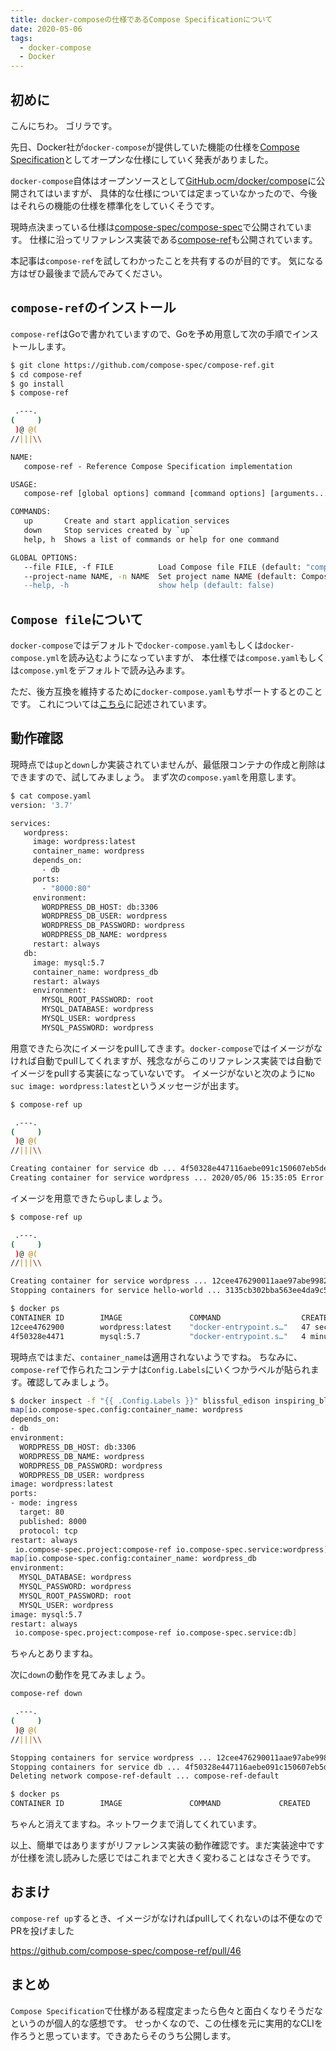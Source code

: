 ```yaml
---
title: docker-composeの仕様であるCompose Specificationについて
date: 2020-05-06
tags: 
  - docker-compose
  - Docker
---
```


## 初めに
こんにちわ。
ゴリラです。

先日、Docker社が`docker-compose`が提供していた機能の仕様を[Compose Specification](https://compose-spec.io/)としてオープンな仕様にしていく発表がありました。

`docker-compose`自体はオープンソースとして[GitHub.ocm/docker/compose](https://github.com/docker/compose)に公開されてはいますが、
具体的な仕様については定まっていなかったので、今後はそれらの機能の仕様を標準化をしていくそうです。

現時点決まっている仕様は[compose-spec/compose-spec](https://github.com/compose-spec/compose-spec)で公開されています。
仕様に沿ってリファレンス実装である[compose-ref](https://github.com/compose-spec/compose-ref)も公開されています。

本記事は`compose-ref`を試してわかったことを共有するのが目的です。
気になる方はぜひ最後まで読んでみてください。

## `compose-ref`のインストール
`compose-ref`はGoで書かれていますので、Goを予め用意して次の手順でインストールします。

```sh
$ git clone https://github.com/compose-spec/compose-ref.git
$ cd compose-ref
$ go install
$ compose-ref

 .---.
(     )
 )@ @(
//|||\\

NAME:
   compose-ref - Reference Compose Specification implementation

USAGE:
   compose-ref [global options] command [command options] [arguments...]

COMMANDS:
   up       Create and start application services
   down     Stop services created by `up`
   help, h  Shows a list of commands or help for one command

GLOBAL OPTIONS:
   --file FILE, -f FILE          Load Compose file FILE (default: "compose.yaml")
   --project-name NAME, -n NAME  Set project name NAME (default: Compose file's folder name)
   --help, -h                    show help (default: false)
```

## `Compose file`について
`docker-compose`ではデフォルトで`docker-compose.yaml`もしくは`docker-compose.yml`を読み込むようになっていますが、
本仕様では`compose.yaml`もしくは`compose.yml`をデフォルトで読み込みます。

ただ、後方互換を維持するために`docker-compose.yaml`もサポートするとのことです。
これについては[こちら](https://github.com/compose-spec/compose-spec/blob/master/spec.md#compose-file)に記述されています。

## 動作確認
現時点では`up`と`down`しか実装されていませんが、最低限コンテナの作成と削除はできますので、試してみましょう。
まず次の`compose.yaml`を用意します。

```sh
$ cat compose.yaml
version: '3.7'

services:
   wordpress:
     image: wordpress:latest
     container_name: wordpress
     depends_on:
       - db
     ports:
       - "8000:80"
     environment:
       WORDPRESS_DB_HOST: db:3306
       WORDPRESS_DB_USER: wordpress
       WORDPRESS_DB_PASSWORD: wordpress
       WORDPRESS_DB_NAME: wordpress
     restart: always
   db:
     image: mysql:5.7
     container_name: wordpress_db
     restart: always
     environment:
       MYSQL_ROOT_PASSWORD: root
       MYSQL_DATABASE: wordpress
       MYSQL_USER: wordpress
       MYSQL_PASSWORD: wordpress
```

用意できたら次にイメージをpullしてきます。`docker-compose`ではイメージがなければ自動でpullしてくれますが、残念ながらこのリファレンス実装では自動でイメージをpullする実装になっていないです。
イメージがないと次のように`No suc image: wordpress:latest`というメッセージが出ます。

```sh
$ compose-ref up

 .---.
(     )
 )@ @(
//|||\\

Creating container for service db ... 4f50328e447116aebe091c150607eb5dee1bee83b01e622785c8141c4dbf5a09
Creating container for service wordpress ... 2020/05/06 15:35:05 Error response from daemon: No such image: wordpress:latest
```

イメージを用意できたら`up`しましょう。

```sh
$ compose-ref up

 .---.
(     )
 )@ @(
//|||\\

Creating container for service wordpress ... 12cee476290011aae97abe9982dc43be164449adade2cdb55467828d92362cf6
Stopping containers for service hello-world ... 3135cb302bba563ee4da9c54428d5083d45487727b41c2a28f7c4abbb2273aea

$ docker ps
CONTAINER ID        IMAGE               COMMAND                  CREATED             STATUS                          PORTS                  NAMES
12cee4762900        wordpress:latest    "docker-entrypoint.s…"   47 seconds ago      Up 46 seconds                   0.0.0.0:8000->80/tcp   blissful_edison
4f50328e4471        mysql:5.7           "docker-entrypoint.s…"   4 minutes ago       Restarting (1) 11 seconds ago                          inspiring_blackwell
```

現時点ではまだ、`container_name`は適用されないようですね。
ちなみに、`compose-ref`で作られたコンテナは`Config.Labels`にいくつかラベルが貼られます。確認してみましょう。

```sh
$ docker inspect -f "{{ .Config.Labels }}" blissful_edison inspiring_blackwell
map[io.compose-spec.config:container_name: wordpress
depends_on:
- db
environment:
  WORDPRESS_DB_HOST: db:3306
  WORDPRESS_DB_NAME: wordpress
  WORDPRESS_DB_PASSWORD: wordpress
  WORDPRESS_DB_USER: wordpress
image: wordpress:latest
ports:
- mode: ingress
  target: 80
  published: 8000
  protocol: tcp
restart: always
 io.compose-spec.project:compose-ref io.compose-spec.service:wordpress]
map[io.compose-spec.config:container_name: wordpress_db
environment:
  MYSQL_DATABASE: wordpress
  MYSQL_PASSWORD: wordpress
  MYSQL_ROOT_PASSWORD: root
  MYSQL_USER: wordpress
image: mysql:5.7
restart: always
 io.compose-spec.project:compose-ref io.compose-spec.service:db]
```

ちゃんとありますね。

次に`down`の動作を見てみましょう。

```sh
compose-ref down

 .---.
(     )
 )@ @(
//|||\\

Stopping containers for service wordpress ... 12cee476290011aae97abe9982dc43be164449adade2cdb55467828d92362cf6
Stopping containers for service db ... 4f50328e447116aebe091c150607eb5dee1bee83b01e622785c8141c4dbf5a09
Deleting network compose-ref-default ... compose-ref-default

$ docker ps
CONTAINER ID        IMAGE               COMMAND             CREATED             STATUS              PORTS               NAMES
```

ちゃんと消えてますね。ネットワークまで消してくれています。

以上、簡単ではありますがリファレンス実装の動作確認です。まだ実装途中ですが仕様を流し読みした感じではこれまでと大きく変わることはなさそうです。

## おまけ
`compose-ref up`するとき、イメージがなければpullしてくれないのは不便なのでPRを投げました

https://github.com/compose-spec/compose-ref/pull/46

## まとめ
`Compose Specification`で仕様がある程度定まったら色々と面白くなりそうだなというのが個人的な感想です。
せっかくなので、この仕様を元に実用的なCLIを作ろうと思っています。できあたらそのうち公開します。

